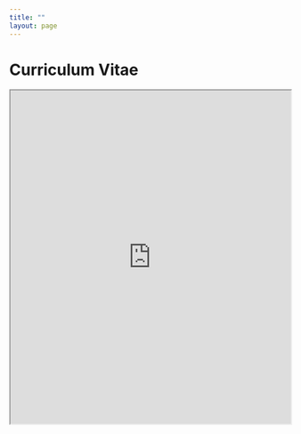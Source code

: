 ```yaml
---
title: ""
layout: page
---
```

# Curriculum Vitae
<!-- <embed src="./assets/pdfs/Chumley-CV.pdf" type="application/pdf" width="100%" height="600px" /> -->

<!-- <iframe src="./assets/pdfs/Chumley-CV.pdf" width="100%" height="600px"></iframe> -->

<iframe src="https://drive.google.com/file/d/1wqRcgD1XU0vTYTbNhA1krQSKAIt8TYVE/preview" width="100%" height="600" allow="autoplay"></iframe>